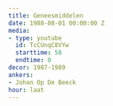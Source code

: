 ```yaml
---
title: Geneesmiddelen
date: 1988-08-01 00:00:00 Z
media:
- type: youtube
  id: TcCUnqC8VYw
  starttime: 58
  endtime: 0
decor: 1987-1989
ankers:
- Johan Op De Beeck
hour: laat
---
```


